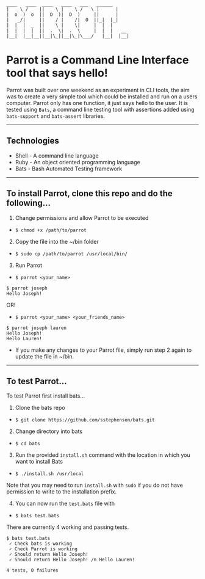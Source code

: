 ```
____   ____  ____   ____   ___   ______
|    \ /    ||    \ |    \ /   \ |      |
|  o  )  o  ||  D  )|  D  )     ||      |
|   _/|     ||    / |    /|  O  ||_|  |_|
|  |  |  _  ||    \ |    \|     |  |  |  
|  |  |  |  ||  .  \|  .  \     |  |  |   __
|__|  |__|__||__|\_||__|\_|\___/   |__|  |__|
```

# Parrot is a Command Line Interface tool that says hello!

Parrot was built over one weekend as an experiment in CLI tools, the aim was to create a very simple tool which could be installed and run on a users computer. Parrot only has one function, it just says hello to the user. It is tested using `Bats`, a command line testing tool with assertions added using `bats-support` and `bats-assert` libraries.  

-------

## Technologies

* Shell - A command line language
* Ruby - An object oriented programming language
* Bats - Bash Automated Testing framework

-------

## To install Parrot, clone this repo and do the following...

1. Change permissions and allow Parrot to be executed
* `$ chmod +x /path/to/parrot`

2. Copy the file into the ~/bin folder
* `$ sudo cp /path/to/parrot /usr/local/bin/`

3. Run Parrot
* `$ parrot <your_name>`

```
$ parrot joseph
Hello Joseph!
```
OR!

* `$ parrot <your_name> <your_friends_name>`

```
$ parrot joseph lauren
Hello Joseph!
Hello Lauren!
```

* If you make any changes to your Parrot file, simply run step 2 again to update the file in ~/bin.


-------

## To test Parrot...

To test Parrot first install bats...

1. Clone the bats repo
* `$ git clone https://github.com/sstephenson/bats.git`

2. Change directory into bats
* `$ cd bats`

3. Run the provided `install.sh` command with the location in which you want to install Bats
* `$ ./install.sh /usr/local`

Note that you may need to run `install.sh` with `sudo` if you do not have permission to write to the installation prefix.

4. You can now run the `test.bats` file with
* `$ bats test.bats`

There are currently 4 working and passing tests.

```
$ bats test.bats
 ✓ Check bats is working
 ✓ Check Parrot is working
 ✓ Should return Hello Joseph!
 ✓ Should return Hello Joseph! /n Hello Lauren!

4 tests, 0 failures
```

